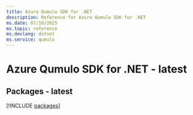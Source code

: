 ```yaml
---
title: Azure Qumulo SDK for .NET
description: Reference for Azure Qumulo SDK for .NET
ms.date: 07/10/2025
ms.topic: reference
ms.devlang: dotnet
ms.service: qumulo
---
```

# Azure Qumulo SDK for .NET - latest
## Packages - latest
[!INCLUDE [packages](qumulo-index.md)]